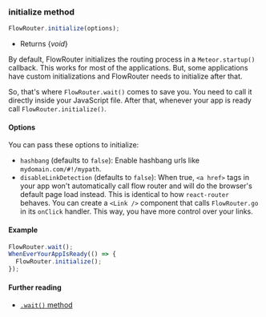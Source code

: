 ### initialize method

```js
FlowRouter.initialize(options);
```
 - Returns {*void*}

By default, FlowRouter initializes the routing process in a `Meteor.startup()` callback. This works for most of the applications. But, some applications have custom initializations and FlowRouter needs to initialize after that.

So, that's where `FlowRouter.wait()` comes to save you. You need to call it directly inside your JavaScript file. After that, whenever your app is ready call `FlowRouter.initialize()`.

#### Options

You can pass these options to initialize:

- `hashbang` (defaults to `false`): Enable hashbang urls like `mydomain.com/#!/mypath`.
- `disableLinkDetection` (defaults to `false`): When true, `<a href>` tags in your app won't automatically call flow router and will do the browser's default page load instead. This is identical to how `react-router` behaves. You can create a `<Link />` component that calls `FlowRouter.go` in its `onClick` handler. This way, you have more control over your links.


#### Example
```js
FlowRouter.wait();
WhenEverYourAppIsReady(() => {
  FlowRouter.initialize();
});
```



#### Further reading
 - [`.wait()` method](https://github.com/VeliovGroup/flow-router/blob/master/docs/api/wait.md)
